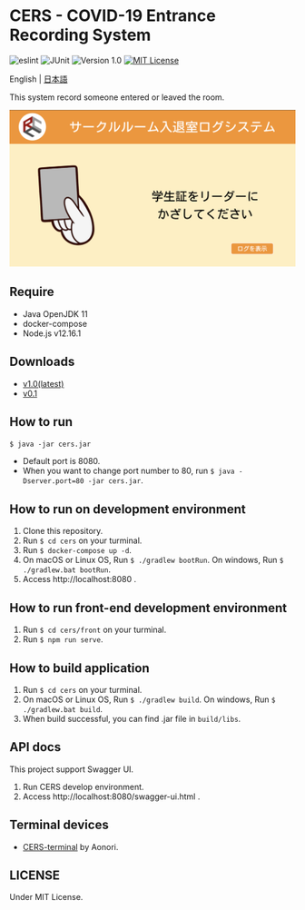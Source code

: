 # CERS - COVID-19 Entrance Recording System

![eslint](https://github.com/Yukiho-YOSHIEDA/CERS/workflows/eslint/badge.svg?branch=master&event=push)
![JUnit](https://github.com/Yukiho-YOSHIEDA/CERS/workflows/JUnit/badge.svg?branch=master&event=push)
![Version 1.0](https://img.shields.io/badge/version-1.0-yellow.svg)
[![MIT License](http://img.shields.io/badge/license-MIT-blue.svg?style=flat)](LICENSE)

English | [日本語](README_ja.md)

This system record someone entered or leaved the room.

![Screenshots](./screenshots.png)

## Require
* Java OpenJDK 11
* docker-compose
* Node.js v12.16.1

## Downloads
* [v1.0(latest)](https://github.com/Yukiho-YOSHIEDA/CERS/releases/download/v1.0/cers-1.0.jar)
* [v0.1](https://github.com/Yukiho-YOSHIEDA/CERS/releases/download/v0.1/cers-0.0.1-SNAPSHOT.jar)

## How to run
`$ java -jar cers.jar`
* Default port is 8080.
* When you want to change port number to 80, run `$ java -Dserver.port=80 -jar cers.jar`.

## How to run on development environment
1. Clone this repository.
1. Run `$ cd cers` on your turminal.
1. Run `$ docker-compose up -d`.
1. On macOS or Linux OS, Run `$ ./gradlew bootRun`. On windows, Run `$ ./gradlew.bat bootRun`.
1. Access http://localhost:8080 .

## How to run front-end development environment
1. Run `$ cd cers/front` on your turminal.
1. Run `$ npm run serve`.

## How to build application
1. Run `$ cd cers` on your turminal.
1. On macOS or Linux OS, Run `$ ./gradlew build`. On windows, Run `$ ./gradlew.bat build`.
1. When build successful, you can find .jar file in `build/libs`.

## API docs
This project support Swagger UI.
1. Run CERS develop environment.
1. Access http://localhost:8080/swagger-ui.html .

## Terminal devices
* [CERS-terminal](https://github.com/greenlaver/CERS-terminal) by Aonori.

## LICENSE
Under MIT License.
